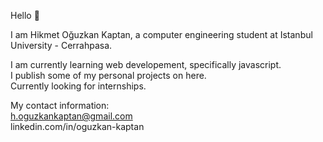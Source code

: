 Hello 👋<br>

I am Hikmet Oğuzkan Kaptan, a computer engineering student at Istanbul University - Cerrahpasa.<br>

I am currently learning web developement, specifically javascript.<br> 
I publish some of my personal projects on here.<br>
Currently  looking for internships.<br>

My contact information:<br>
h.oguzkankaptan@gmail.com<br>
linkedin.com/in/oguzkan-kaptan 


